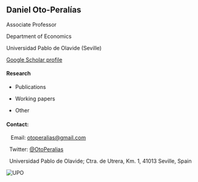 ## 

## Daniel Oto-Peralías

Associate Professor

Department of Economics

Universidad Pablo de Olavide (Seville)

[Google Scholar profile](https://scholar.google.co.uk/citations?user=AUO5R7QAAAAJ&hl=en)



#### Research

* Publications

* Working papers

* Other



#### Contact:

&nbsp;&nbsp; Email: [<u>otoperalias@gmail.com</u>](mailto:otoperalias@gmail.com)

&nbsp;&nbsp;Twitter: [@OtoPeralias](https://twitter.com/OtoPeralias)

&nbsp;&nbsp;Universidad Pablo de Olavide; Ctra. de Utrera, Km. 1, 41013 Seville, Spain



![UPO](https://github.com/otoperalias/otoperalias.github.io/blob/f46dbcff92378aacb3b6a8908eb8949b46a2cdff/logo.jpg_1690923411.jpg)


